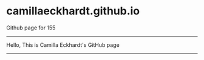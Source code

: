 # camillaeckhardt.github.io
Github page for 155
______________________________________________
Hello, This is Camilla Eckhardt's GitHub page
______________________________________________
